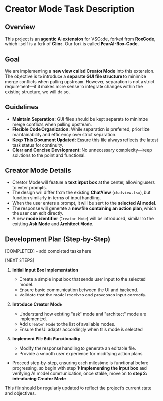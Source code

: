 # Creator Mode Task Description

## Overview

This project is an **agentic AI extension** for VSCode, forked from **RooCode**, which itself is a fork of **Cline**. Our fork is called **PearAI-Roo-Code**.

## Goal

We are implementing a **new view called Creator Mode** into this extension. The objective is to introduce a **separate GUI file structure** to minimize merge conflicts when pulling upstream. However, separation is not a strict requirement—if it makes more sense to integrate changes within the existing structure, we will do so.

## Guidelines

- **Maintain Separation:** GUI files should be kept separate to minimize merge conflicts when pulling upstream.
- **Flexible Code Organization:** While separation is preferred, prioritize maintainability and efficiency over strict separation.
- **Keep This Document Updated:** Ensure this file always reflects the latest task status for continuity.
- **Clear and Concise Development:** No unnecessary complexity—keep solutions to the point and functional.

## Creator Mode Details

- Creator Mode will feature a **text input box** at the center, allowing users to enter prompts.
- The design will differ from the existing **ChatView** (`chatview.tsx`), but function similarly in terms of input handling.
- When the user enters a prompt, it will be sent to the **selected AI model**.
- The response will generate a **new file containing an action plan**, which the user can edit directly.
- A new **mode identifier** (`Creator Mode`) will be introduced, similar to the existing **Ask Mode** and **Architect Mode**.

## Development Plan (Step-by-Step)

[COMPLETED] - add completed tasks here

[NEXT STEPS]

1. **Initial Input Box Implementation**

    - Create a simple input box that sends user input to the selected model.
    - Ensure basic communication between the UI and backend.
    - Validate that the model receives and processes input correctly.

2. **Introduce Creator Mode**

    - Understand how existing "ask" mode and "architect" mode are implemented.
    - Add `Creator Mode` to the list of available modes.
    - Ensure the UI adapts accordingly when this mode is selected.

3. **Implement File Edit Functionality**
    - Modify the response handling to generate an editable file.
    - Provide a smooth user experience for modifying action plans.

- Proceed step-by-step, ensuring each milestone is functional before progressing, so begin with step **1: Implementing the input box** and verifying AI model communication, once stable, move on to **step 2: introducing Creator Mode**.

This file should be regularly updated to reflect the project's current state and objectives.
